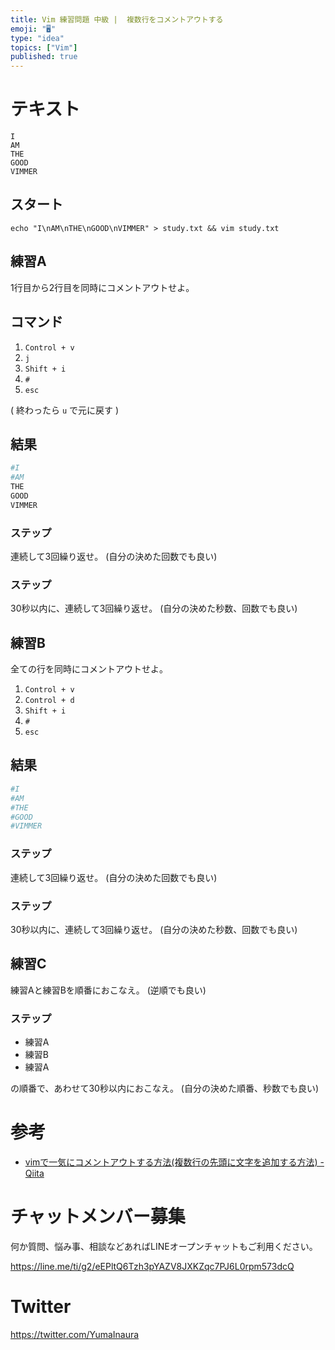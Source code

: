 ```yaml
---
title: Vim 練習問題 中級 |  複数行をコメントアウトする
emoji: "🖥"
type: "idea"
topics: ["Vim"]
published: true
---
```


# テキスト

```
I
AM
THE
GOOD
VIMMER
```

## スタート

```
echo "I\nAM\nTHE\nGOOD\nVIMMER" > study.txt && vim study.txt
```

## 練習A

1行目から2行目を同時にコメントアウトせよ。

## コマンド

1. `Control + v`
1. `j`
1. `Shift + i`
1. `#`
1. `esc`

( 終わったら `u` で元に戻す )

## 結果

```bash
#I
#AM
THE
GOOD
VIMMER
```

### ステップ

連続して3回繰り返せ。 (自分の決めた回数でも良い)

### ステップ

30秒以内に、連続して3回繰り返せ。 (自分の決めた秒数、回数でも良い)

## 練習B

全ての行を同時にコメントアウトせよ。

1. `Control + v`
1. `Control + d`
1. `Shift + i`
1. `#`
1. `esc`

## 結果

```bash
#I
#AM
#THE
#GOOD
#VIMMER
```

### ステップ

連続して3回繰り返せ。 (自分の決めた回数でも良い)

### ステップ

30秒以内に、連続して3回繰り返せ。 (自分の決めた秒数、回数でも良い)

## 練習C

練習Aと練習Bを順番におこなえ。 (逆順でも良い)

### ステップ

- 練習A
- 練習B
- 練習A

の順番で、あわせて30秒以内におこなえ。 (自分の決めた順番、秒数でも良い)

# 参考

- [vimで一気にコメントアウトする方法(複数行の先頭に文字を追加する方法) - Qiita](https://qiita.com/shirochan/items/174c3169344043449339)








<!-- Update From Qiita API -->

# チャットメンバー募集


何か質問、悩み事、相談などあればLINEオープンチャットもご利用ください。

https://line.me/ti/g2/eEPltQ6Tzh3pYAZV8JXKZqc7PJ6L0rpm573dcQ





# Twitter


https://twitter.com/YumaInaura


<!-- Update From Qiita API -->


